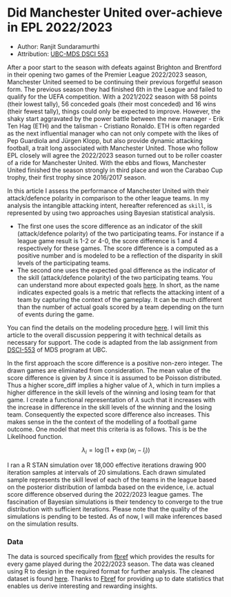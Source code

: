# Did Manchester United over-achieve in EPL 2022/2023  

* Author: Ranjit Sundaramurthi
* Attribution: [UBC-MDS DSCI 553](https://pages.github.ubc.ca/MDS-2022-23/DSCI_553_stat-inf-2_students/README.html)



After a poor start to the season with defeats against Brighton and Brentford in their opening two games of the Premier League 2022/2023 season, Manchester United seemed to be continuing their previous forgetful season form. The previous season they had finished 6th in the League and failed to qualify for the UEFA competition. With a 2021/2022 season with 58 points (their lowest tally), 56 conceded goals (their most conceded) and 16 wins (their fewest tally), things could only be expected to improve. However, the shaky start aggravated by the power battle between the new manager - Erik Ten Hag (ETH) and the talisman - Cristiano Ronaldo. ETH is often regarded as the next influential manager who can not only compete with the likes of Pep Guardiola and Jürgen Klopp, but also provide dynamic attacking football, a trait long associated with Manchester United. Those who follow EPL closely will agree the 2022/2023 season turned out to be roller coaster of a ride for Manchester United. With the ebbs and flows, Manchester United finished the season strongly  in third place and won the Carabao Cup trophy, their first trophy since 2016/2017 season.


In this article I assess the performance of Manchester United with their attack/defence polarity in comparison to the other league teams. In my analysis the intangible attacking intent, hereafter referenced as `skill`, is represented by using two approaches using Bayesian statistical analysis. 
   * The first one uses the score difference as an indicator of the skill (attack/defence polarity) of the two participating teams. For instance if a league game result is 1-2 or 4-0, the score difference is 1 and 4 respectively for these games. The score difference is a computed as a positive number and is modeled to be a reflection of the disparity in skill levels of the participating teams.
   * The second one uses the expected goal difference as the indicator of the skill (attack/defence polarity) of the two participating teams. You can understand more about expected goals [here](https://theanalyst.com/na/2021/07/what-are-expected-goals-xg/). In short, as the name indicates expected goals is a metric that reflects the attacking intent of a team by capturing the context of the gameplay. It can be much different than the number of actual goals scored by a team depending on the turn of events during the game.
   
   You can find the details on the modeling procedure [here](src/code.Rmd). I will limit this article to the overall discussion peppering it with technical details as necessary for support. The code is adapted from the lab assignment from [DSCI-553](https://pages.github.ubc.ca/MDS-2022-23/DSCI_553_stat-inf-2_students/README.html) of MDS program at UBC.


In the first approach the score difference is a positive non-zero integer. The drawn games are eliminated from consideration. The mean value of the score difference is given by $\lambda$ since it is assumed to be Poisson distributed. Thus a higher score_diff implies a higher value of $\lambda$, which in turn implies a higher difference in the skill levels of the winning and losing team for that game. I create a functional representation of $\lambda$ such that it increases with the increase in difference in the skill levels of the winning and the losing team. Consequently the expected score difference also increases. This makes sense in the the context of the modelling of a football game outcome. One model that meet this criteria is as follows. This is be the Likelihood function.

$$\lambda_i = \log\big(1 + \exp(w_i - l_i)\big)$$


I ran a R STAN simulation over 18,000 effective iterations drawing 900 iteration samples at intervals of 20 simulations. Each drawn simulated sample represents the skill level of each of the teams in the league based on the posterior distribution of lambda based on the evidence, i.e. actual score difference observed during the 2022/2023 league games. The fascination of Bayesian simulations is their tendency to converge to the true distribution with sufficient iterations. Please note that the quality of the simulations is pending to be tested. As of now, I will make inferences based on the simulation results.   


### Data


The data is sourced specifically from [fbref](https://fbref.com/en/comps/9/schedule/Premier-League-Scores-and-Fixtures) which provides the results for every game played during the 2022/2023 season. The data was cleaned using R to design in the required format for further analysis. The cleaned dataset is found [here](data/epl_2022_2023_matches.csv). Thanks to [Fbref](https://fbref.com/en/) for providing up to date statistics that enables us derive interesting and rewarding insights.

```python

```
